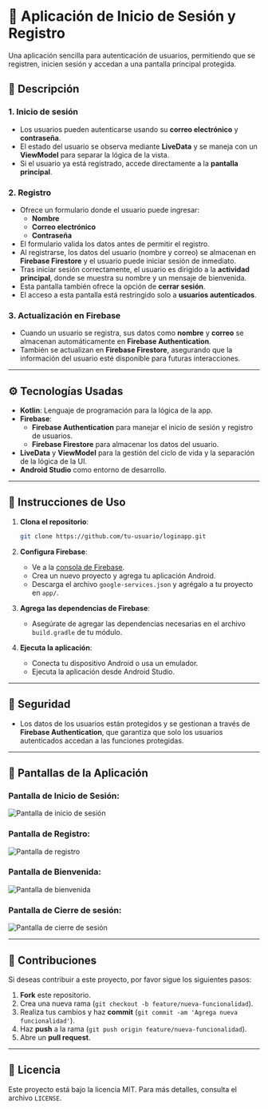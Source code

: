 
# 📱 **Aplicación de Inicio de Sesión y Registro** 

Una aplicación sencilla para autenticación de usuarios, permitiendo que se registren, inicien sesión y accedan a una pantalla principal protegida.

## 📝 **Descripción**

### 1. **Inicio de sesión**
- Los usuarios pueden autenticarse usando su **correo electrónico** y **contraseña**.
- El estado del usuario se observa mediante **LiveData** y se maneja con un **ViewModel** para separar la lógica de la vista.
- Si el usuario ya está registrado, accede directamente a la **pantalla principal**. 

### 2. **Registro**
- Ofrece un formulario donde el usuario puede ingresar:
  - **Nombre**
  - **Correo electrónico**
  - **Contraseña**
- El formulario valida los datos antes de permitir el registro.
- Al registrarse, los datos del usuario (nombre y correo) se almacenan en **Firebase Firestore** y el usuario puede iniciar sesión de inmediato.
- Tras iniciar sesión correctamente, el usuario es dirigido a la **actividad principal**, donde se muestra su nombre y un mensaje de bienvenida.
- Esta pantalla también ofrece la opción de **cerrar sesión**.
- El acceso a esta pantalla está restringido solo a **usuarios autenticados**.

### 3. **Actualización en Firebase**
- Cuando un usuario se registra, sus datos como **nombre** y **correo** se almacenan automáticamente en **Firebase Authentication**.
- También se actualizan en **Firebase Firestore**, asegurando que la información del usuario esté disponible para futuras interacciones.

---

## ⚙️ **Tecnologías Usadas**
- **Kotlin**: Lenguaje de programación para la lógica de la app.
- **Firebase**:
  - **Firebase Authentication** para manejar el inicio de sesión y registro de usuarios.
  - **Firebase Firestore** para almacenar los datos del usuario.
- **LiveData** y **ViewModel** para la gestión del ciclo de vida y la separación de la lógica de la UI.
- **Android Studio** como entorno de desarrollo.

---

## 🚀 **Instrucciones de Uso**

1. **Clona el repositorio**:
   ```bash
   git clone https://github.com/tu-usuario/loginapp.git
   ```

2. **Configura Firebase**:
   - Ve a la [consola de Firebase](https://console.firebase.google.com/).
   - Crea un nuevo proyecto y agrega tu aplicación Android.
   - Descarga el archivo `google-services.json` y agrégalo a tu proyecto en `app/`.

3. **Agrega las dependencias de Firebase**:
   - Asegúrate de agregar las dependencias necesarias en el archivo `build.gradle` de tu módulo.

4. **Ejecuta la aplicación**:
   - Conecta tu dispositivo Android o usa un emulador.
   - Ejecuta la aplicación desde Android Studio.

---

## 🔐 **Seguridad**
- Los datos de los usuarios están protegidos y se gestionan a través de **Firebase Authentication**, que garantiza que solo los usuarios autenticados accedan a las funciones protegidas.

---

## 📸 **Pantallas de la Aplicación**

### Pantalla de **Inicio de Sesión**:
![Pantalla de inicio de sesión](file-SwbrYzCQ8ubeSkKscBTRwx.png)

### Pantalla de **Registro**:
![Pantalla de registro](file-3r6RF2Kvwj9BYGkiECdLCc.png)

### Pantalla de **Bienvenida**:
![Pantalla de bienvenida](file-U3umV18P8pe5i3eZhKwEvu.png)

### Pantalla de **Cierre de sesión**:
![Pantalla de cierre de sesión](file-KnXjo1fNeu4AqST6GE4a3D.png)

---

## 📣 **Contribuciones**
Si deseas contribuir a este proyecto, por favor sigue los siguientes pasos:

1. **Fork** este repositorio.
2. Crea una nueva rama (`git checkout -b feature/nueva-funcionalidad`).
3. Realiza tus cambios y haz **commit** (`git commit -am 'Agrega nueva funcionalidad'`).
4. Haz **push** a la rama (`git push origin feature/nueva-funcionalidad`).
5. Abre un **pull request**.

---

## 📝 **Licencia**
Este proyecto está bajo la licencia MIT. Para más detalles, consulta el archivo `LICENSE`.

